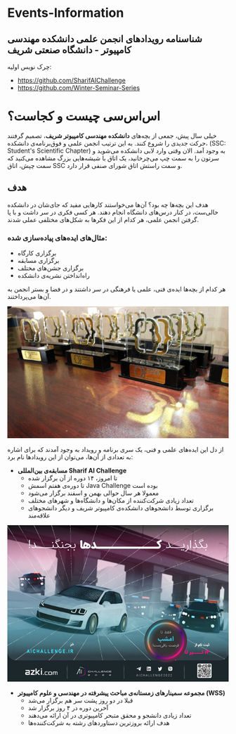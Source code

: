 # Events-Information
## شناسنامه رویدادهای انجمن علمی دانشکده مهندسی کامپیوتر - دانشگاه صنعتی شریف

چرک نویس اولیه:
- https://github.com/SharifAIChallenge
- https://github.com/Winter-Seminar-Series

# اس‌اس‌سی چیست و کجاست؟

خیلی سال پیش، جمعی از بچه‌های **دانشکده مهندسی کامپیوتر شریف**، تصمیم گرفتند حرکت جدیدی را شروع کنند. به این ترتیب انجمن علمی و فوق‌برنامه‌ی دانشکده، (SSC: Student's Scientific Chapter) به وجود آمد. الان وقتی وارد لابی دانشکده می‌شوید و سرتون را به سمت چپ می‌چرخانید، یک اتاق با شیشه‌هایی بزرگ مشاهده می‌کنید که سمت چپش، اتاق SSC و سمت راستش اتاق شورای صنفی قرار دارد.

## هدف

هدف این بچه‌ها چه بود؟ آن‌ها می‌خواستند کارهایی مفید که جای‌شان در دانشکده خالی‌ست، در کنار درس‌های دانشگاه انجام دهند. هر کسی فکری در سر داشت و با پا گرفتن انجمن علمی، هر کدام از این فکرها به شکل‌های مختلفی عملی شدند.

### مثال‌های ایده‌های پیاده‌سازی شده:

- برگزاری کارگاه
- برگزاری مسابقه
- برگزاری جشن‌های مختلف
- راه‌انداختن نشریه‌ی دانشکده

هر کدام از بچه‌ها ایده‌ی فنی، علمی یا فرهنگی در سر داشتند و در فضا و بستر انجمن به آن‌ها می‌پرداختند.

<p align="center">
  <img src="Picture1.jpg" />
</p>

از دل این ایده‌های علمی و فنی، یک سری برنامه و رویداد به وجود آمدند که برای اشاره به تعدادی از آن‌ها، می‌توان از این رویدادها نام برد:

- **مسابقه‌ی بین‌المللی Sharif AI Challenge**
  - تا امروز، ۱۴ دوره از آن برگزار شده
  - تا دوره‌ی هفتم اسمش Java Challenge بوده است
  - معمولا هر سال حوالی بهمن و اسفند برگزار می‌شود
  - تعداد زیادی شرکت‌کننده از مکان‌ها و دانشگاه‌ها و شهرهای مختلف
  - برگزاری توسط دانشجوهای دانشکده‌ی کامپیوتر شریف و دیگر دانشجوهای علاقه‌مند

<p align="center">
  <img src="Picture2.png" />
</p>

- **مجموعه سمینارهای زمستانه‌ی مباحث پیشرفته در مهندسی و علوم کامپیوتر (WSS)**
  - قبلا در دو روز پشت‌ سر هم برگزار می‌شد
  - آخرین دوره در ۴ روز برگزار شد
  - تعداد زیادی دانشجو و محقق متبحر کامپیوتری در آن ارائه می‌دهند
  - هدف ارائه بروزترین دستاوردهای رشته به شرکت‌کننده‌ها